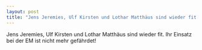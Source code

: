 ```yaml
---
layout: post
title: "Jens Jeremies, Ulf Kirsten und Lothar Matthäus sind wieder fit."
---
```


Jens Jeremies, Ulf Kirsten und Lothar Matthäus sind wieder fit. Ihr Einsatz bei der EM ist nicht mehr gefährdet!
